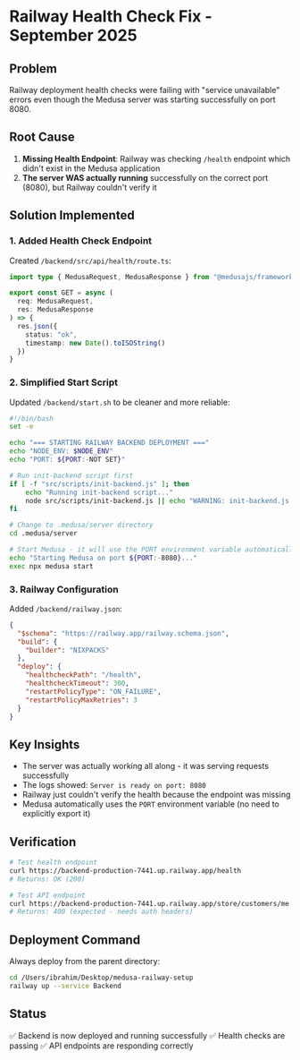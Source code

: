 # Railway Health Check Fix - September 2025

## Problem
Railway deployment health checks were failing with "service unavailable" errors even though the Medusa server was starting successfully on port 8080.

## Root Cause
1. **Missing Health Endpoint**: Railway was checking `/health` endpoint which didn't exist in the Medusa application
2. **The server WAS actually running** successfully on the correct port (8080), but Railway couldn't verify it

## Solution Implemented

### 1. Added Health Check Endpoint
Created `/backend/src/api/health/route.ts`:
```typescript
import type { MedusaRequest, MedusaResponse } from "@medusajs/framework/http"

export const GET = async (
  req: MedusaRequest,
  res: MedusaResponse
) => {
  res.json({
    status: "ok",
    timestamp: new Date().toISOString()
  })
}
```

### 2. Simplified Start Script
Updated `/backend/start.sh` to be cleaner and more reliable:
```bash
#!/bin/bash
set -e

echo "=== STARTING RAILWAY BACKEND DEPLOYMENT ==="
echo "NODE_ENV: $NODE_ENV"
echo "PORT: ${PORT:-NOT SET}"

# Run init-backend script first
if [ -f "src/scripts/init-backend.js" ]; then
    echo "Running init-backend script..."
    node src/scripts/init-backend.js || echo "WARNING: init-backend.js had issues"
fi

# Change to .medusa/server directory
cd .medusa/server

# Start Medusa - it will use the PORT environment variable automatically
echo "Starting Medusa on port ${PORT:-8080}..."
exec npx medusa start
```

### 3. Railway Configuration
Added `/backend/railway.json`:
```json
{
  "$schema": "https://railway.app/railway.schema.json",
  "build": {
    "builder": "NIXPACKS"
  },
  "deploy": {
    "healthcheckPath": "/health",
    "healthcheckTimeout": 300,
    "restartPolicyType": "ON_FAILURE",
    "restartPolicyMaxRetries": 3
  }
}
```

## Key Insights
- The server was actually working all along - it was serving requests successfully
- The logs showed: `Server is ready on port: 8080`
- Railway just couldn't verify the health because the endpoint was missing
- Medusa automatically uses the `PORT` environment variable (no need to explicitly export it)

## Verification
```bash
# Test health endpoint
curl https://backend-production-7441.up.railway.app/health
# Returns: OK (200)

# Test API endpoint
curl https://backend-production-7441.up.railway.app/store/customers/me
# Returns: 400 (expected - needs auth headers)
```

## Deployment Command
Always deploy from the parent directory:
```bash
cd /Users/ibrahim/Desktop/medusa-railway-setup
railway up --service Backend
```

## Status
✅ Backend is now deployed and running successfully
✅ Health checks are passing
✅ API endpoints are responding correctly